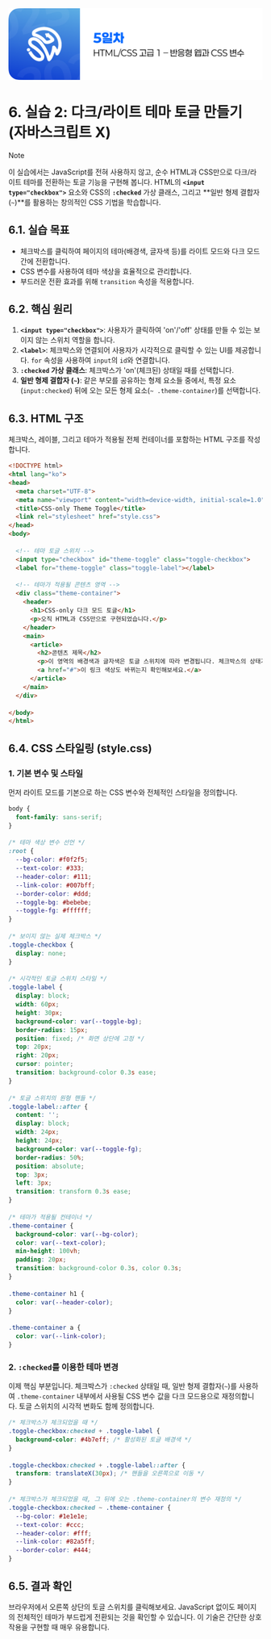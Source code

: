 <img src="./header.png" />

# 6. 실습 2: 다크/라이트 테마 토글 만들기 (자바스크립트 X)

> [!NOTE]
> 이 실습에서는 JavaScript를 전혀 사용하지 않고, 순수 HTML과 CSS만으로 다크/라이트 테마를 전환하는 토글 기능을 구현해 봅니다. HTML의 **`<input type="checkbox">`** 요소와 CSS의 **`:checked`** 가상 클래스, 그리고 **일반 형제 결합자(`~`)**를 활용하는 창의적인 CSS 기법을 학습합니다.

## 6.1. 실습 목표

- 체크박스를 클릭하여 페이지의 테마(배경색, 글자색 등)를 라이트 모드와 다크 모드 간에 전환합니다.
- CSS 변수를 사용하여 테마 색상을 효율적으로 관리합니다.
- 부드러운 전환 효과를 위해 `transition` 속성을 적용합니다.

## 6.2. 핵심 원리

1.  **`<input type="checkbox">`**: 사용자가 클릭하여 'on'/'off' 상태를 만들 수 있는 보이지 않는 스위치 역할을 합니다.
2.  **`<label>`**: 체크박스와 연결되어 사용자가 시각적으로 클릭할 수 있는 UI를 제공합니다. `for` 속성을 사용하여 `input`의 `id`와 연결합니다.
3.  **`:checked` 가상 클래스**: 체크박스가 'on'(체크된) 상태일 때를 선택합니다.
4.  **일반 형제 결합자 (`~`)**: 같은 부모를 공유하는 형제 요소들 중에서, 특정 요소(`input:checked`) 뒤에 오는 모든 형제 요소(`~ .theme-container`)를 선택합니다.

## 6.3. HTML 구조

체크박스, 레이블, 그리고 테마가 적용될 전체 컨테이너를 포함하는 HTML 구조를 작성합니다.

```html
<!DOCTYPE html>
<html lang="ko">
<head>
  <meta charset="UTF-8">
  <meta name="viewport" content="width=device-width, initial-scale=1.0">
  <title>CSS-only Theme Toggle</title>
  <link rel="stylesheet" href="style.css">
</head>
<body>

  <!-- 테마 토글 스위치 -->
  <input type="checkbox" id="theme-toggle" class="toggle-checkbox">
  <label for="theme-toggle" class="toggle-label"></label>

  <!-- 테마가 적용될 콘텐츠 영역 -->
  <div class="theme-container">
    <header>
      <h1>CSS-only 다크 모드 토글</h1>
      <p>오직 HTML과 CSS만으로 구현되었습니다.</p>
    </header>
    <main>
      <article>
        <h2>콘텐츠 제목</h2>
        <p>이 영역의 배경색과 글자색은 토글 스위치에 따라 변경됩니다. 체크박스의 상태가 CSS 변수 값을 바꾸는 원리입니다.</p>
        <a href="#">이 링크 색상도 바뀌는지 확인해보세요.</a>
      </article>
    </main>
  </div>

</body>
</html>
```

## 6.4. CSS 스타일링 (style.css)

### 1. 기본 변수 및 스타일

먼저 라이트 모드를 기본으로 하는 CSS 변수와 전체적인 스타일을 정의합니다.

```css
body {
  font-family: sans-serif;
}

/* 테마 색상 변수 선언 */
:root {
  --bg-color: #f0f2f5;
  --text-color: #333;
  --header-color: #111;
  --link-color: #007bff;
  --border-color: #ddd;
  --toggle-bg: #bebebe;
  --toggle-fg: #ffffff;
}

/* 보이지 않는 실제 체크박스 */
.toggle-checkbox {
  display: none;
}

/* 시각적인 토글 스위치 스타일 */
.toggle-label {
  display: block;
  width: 60px;
  height: 30px;
  background-color: var(--toggle-bg);
  border-radius: 15px;
  position: fixed; /* 화면 상단에 고정 */
  top: 20px;
  right: 20px;
  cursor: pointer;
  transition: background-color 0.3s ease;
}

/* 토글 스위치의 원형 핸들 */
.toggle-label::after {
  content: '';
  display: block;
  width: 24px;
  height: 24px;
  background-color: var(--toggle-fg);
  border-radius: 50%;
  position: absolute;
  top: 3px;
  left: 3px;
  transition: transform 0.3s ease;
}

/* 테마가 적용될 컨테이너 */
.theme-container {
  background-color: var(--bg-color);
  color: var(--text-color);
  min-height: 100vh;
  padding: 20px;
  transition: background-color 0.3s, color 0.3s;
}

.theme-container h1 {
  color: var(--header-color);
}

.theme-container a {
  color: var(--link-color);
}
```

### 2. `:checked`를 이용한 테마 변경

이제 핵심 부분입니다. 체크박스가 `:checked` 상태일 때, 일반 형제 결합자(`~`)를 사용하여 `.theme-container` 내부에서 사용될 CSS 변수 값을 다크 모드용으로 재정의합니다. 토글 스위치의 시각적 변화도 함께 정의합니다.

```css
/* 체크박스가 체크되었을 때 */
.toggle-checkbox:checked + .toggle-label {
  background-color: #4b7eff; /* 활성화된 토글 배경색 */
}

.toggle-checkbox:checked + .toggle-label::after {
  transform: translateX(30px); /* 핸들을 오른쪽으로 이동 */
}

/* 체크박스가 체크되었을 때, 그 뒤에 오는 .theme-container의 변수 재정의 */
.toggle-checkbox:checked ~ .theme-container {
  --bg-color: #1e1e1e;
  --text-color: #ccc;
  --header-color: #fff;
  --link-color: #82a5ff;
  --border-color: #444;
}
```

## 6.5. 결과 확인

브라우저에서 오른쪽 상단의 토글 스위치를 클릭해보세요. JavaScript 없이도 페이지의 전체적인 테마가 부드럽게 전환되는 것을 확인할 수 있습니다. 이 기술은 간단한 상호작용을 구현할 때 매우 유용합니다.
